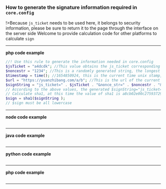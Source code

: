 ### How to generate the signature information required in `core.config`

!>Because `js_ticket` needs to be used here, it belongs to security information, please be sure to return it to the page through the interface on the server side
Welcome to provide calculation code for other platforms to calculate `sign`

---

**php code example**

```php
//! Use this rule to generate the information needed in core.config
$jsTicket = "a4dcdk"; //This value obtains the js_ticket corresponding to the application obtained periodically from redis;
$noncestr = "1234"; //This is a randomly generated string, the longest is 128 strings;
$timestamp = time(); //1654850924, this is the current time unix stamp, only the second is a 10-digit positive integer.
$url = "https://yuanzhibang.com/a/b"; //This is the url of the current page, to remove the anchor and parameters, if the last is / end, remove
$signString = "js_ticket=" . $jsTicket . "&nonce_str=" . $noncestr . "&timestamp=" . $timestamp . "&url=" . $url;
// According to the above values, the generated $signString="js_ticket=a4dcdk&nonce_str=1234&timestamp=1654850924&url=https://yuanzhibang.com/a/b";
// Calculate sha1, at this time the value of sha1 is a8cb02e00c2759372954bf5516d110066b911aa4
$sign = sha1($signString );
// $sign must be all lowercase
```

---

**node code example**

```javascript

```

---

**java code example**

```java

```

---

**python code example**

```python

```

---

**php code example**

```php

```

---
